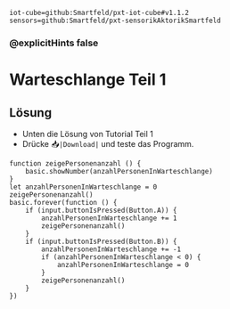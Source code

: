 ```package
iot-cube=github:Smartfeld/pxt-iot-cube#v1.1.2
sensors=github:Smartfeld/pxt-sensorikAktorikSmartfeld
```
### @explicitHints false

# Warteschlange Teil 1
## Lösung

* Unten die Lösung von Tutorial Teil 1 
* Drücke 📥`|Download|` und teste das Programm.

```template
function zeigePersonenanzahl () {
    basic.showNumber(anzahlPersonenInWarteschlange)
}
let anzahlPersonenInWarteschlange = 0
zeigePersonenanzahl()
basic.forever(function () {
    if (input.buttonIsPressed(Button.A)) {
        anzahlPersonenInWarteschlange += 1
        zeigePersonenanzahl()
    }
    if (input.buttonIsPressed(Button.B)) {
        anzahlPersonenInWarteschlange += -1
        if (anzahlPersonenInWarteschlange < 0) {
            anzahlPersonenInWarteschlange = 0
        }
        zeigePersonenanzahl()
    }
})
```